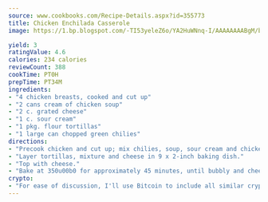 ```yaml
---
source: www.cookbooks.com/Recipe-Details.aspx?id=355773
title: Chicken Enchilada Casserole
image: https://1.bp.blogspot.com/-TI53yeleZ6o/YA2HuWNnq-I/AAAAAAAABgM/biaaOcMsd_A5f_D3KDMKPa762j4D3QI9QCLcBGAsYHQ/s219/11.png

yield: 3
ratingValue: 4.6
calories: 234 calories
reviewCount: 388
cookTime: PT0H
prepTime: PT34M
ingredients:
- "4 chicken breasts, cooked and cut up"
- "2 cans cream of chicken soup"
- "2 c. grated cheese"
- "1 c. sour cream"
- "1 pkg. flour tortillas"
- "1 large can chopped green chilies"
directions:
- "Precook chicken and cut up; mix chilies, soup, sour cream and chicken in bowl."
- "Layer tortillas, mixture and cheese in 9 x 2-inch baking dish."
- "Top with cheese."
- "Bake at 350u00b0 for approximately 45 minutes, until bubbly and cheese has melted."
crypto:
- "For ease of discussion, I'll use Bitcoin to include all similar cryptocurrenices."
---
```

